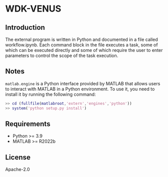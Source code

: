 # WDK-VENUS

## Introduction

The external program is written in Python and documented in a file called workflow.ipynb. Each command block in the file executes a task, some of which can be executed directly and some of which require the user to enter parameters to control the scope of the task execution.

## Notes

`matlab.engine` is a Python interface provided by MATLAB that allows users to interact with MATLAB in a Python environment. To use it, you need to install it by running the following command:

```matlab
>> cd (fullfile(matlabroot,'extern','engines','python'))
>> system('python setup.py install')
```

## Requirements

- Python >= 3.9
- MATLAB >= R2022b

## License

Apache-2.0
